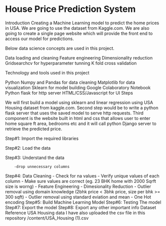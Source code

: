 # House Price Prediction System 

Introduction
Creating a Machine Learning model to predict the home prices in  USA. We are going to use the dataset from Kaggle.com. We are also going to create a single page website which will provide the front end to access our model for predictions.

Below data science concepts are used in this project.

Data loading and cleaning
Feature engineering
Dimensionality reduction
Gridsearchcv for hyperparameter tunning
K fold cross validation

Technology and tools used in this project

Python
Numpy and Pandas for data cleaning
Matplotlib for data visualization
Sklearn for model building
Google Colaboratory Notebook
Python flask for http server
HTML/CSS/Javascript for UI
Steps

We will first build a model using sklearn and linear regression using USA Housing dataset from kaggle.com.
Second step would be to write a python flask server that uses the saved model to serve http requests.
Third component is the website built in html and css that allows user to enter home square ft area, bedrooms etc and it will call python Django server to retrieve the predicted price.

Step#1: Import the required libraries

Step#2: Load the data

Step#3: Understand the data

        -drop unnecessary columns
Step#4: Data Cleaning
        - Check for na values
        - Verify unique values of each column
        - Make sure values are correct (eg. 23 BHK home with 2000 Sqrft size is worng)
        - Feature Engineering
        - Dimesionality Reduction
        - Outlier removal using domain knowledge (2bhk price < 3bhk price, size per bhk >= 300 sqft)
        - Outlier removal using standard eviation and mean
        - One Hot encoding
Step#5: Build Machine Learning Model
Step#6: Testing The model
Step#7: Export the model
Step#8: Export any other important info
Dataset Reference
USA Housing data
I have also uploaded the csv file in this repository /content/USA_Housing (1).csv
